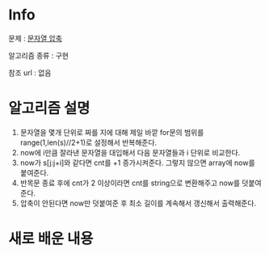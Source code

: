 # Info

문제 : [문자열 압축](https://programmers.co.kr/learn/courses/30/lessons/60057)

알고리즘 종류 : 구현

참조 url : 없음

# 알고리즘 설명
1. 문자열을 몇개 단위로 짜를 지에 대해 제일 바깥 for문의 범위를 range(1,len(s)//2+1)로 설정해서 반복해준다.
2. now에 i만큼 잘라낸 문자열을 대입해서 다음 문자열들과 i 단위로 비교한다.
3. now가 s[j:j+i]와 같다면 cnt를 +1 증가시켜준다. 그렇지 않으면 array에 now를 붙여준다.
4. 반목문 종료 후에 cnt가 2 이상이라면 cnt를 string으로 변환해주고 now를 덧붙여준다.
5. 압축이 안된다면 now만 덧붙여준 후 최소 길이를 계속해서 갱신해서 출력해준다.

# 새로 배운 내용
